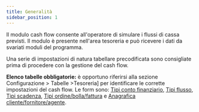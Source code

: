 ```yaml
---
title: Generalità
sidebar_position: 1
---
```


Il modulo cash flow consente all'operatore di simulare i flussi di cassa previsti. Il modulo è presente nell'area tesoreria e può ricevere i dati da svariati moduli del programma.

Una serie di impostazioni di natura tabellare precodificata sono consigliate prima di procedere con la gestione del cash flow.

**Elenco tabelle obbligatorie:** è opportuno riferirsi alla sezione  Configurazione > Tabelle >Tesoreria] per identificare le corrette impostazioni del cash flow. Le form sono:  [Tipi conto finanziario](/docs/configurations/tables/treasury/cash-flow-module-tables/financial-account-types),  [Tipi flusso](/docs/configurations/tables/treasury/cash-flow-module-tables/flux-types),  [Tipi scadenza](/docs/configurations/tables/treasury/cash-flow-module-tables/due-date-types),  [Tipi ordine/bolla/fattura](/docs/configurations/tables/treasury/cash-flow-module-tables/order-dn-invoice-types)  e  [Anagrafica cliente/fornitore/agente](/docs/configurations/tables/treasury/cash-flow-module-tables/customer-vendor-agent-register).

 

 






